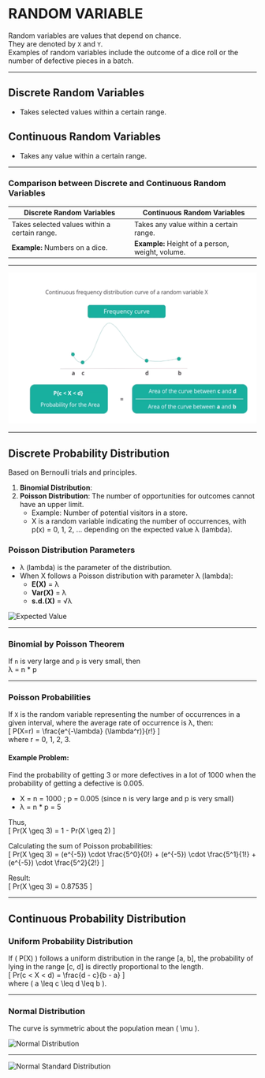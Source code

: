 # RANDOM VARIABLE

Random variables are values that depend on chance.  
They are denoted by `X` and `Y`.  
Examples of random variables include the outcome of a dice roll or the number of defective pieces in a batch.

---

## Discrete Random Variables

- Takes selected values within a certain range.

## Continuous Random Variables

- Takes any value within a certain range.

---

### Comparison between Discrete and Continuous Random Variables

| **Discrete Random Variables**                                    | **Continuous Random Variables**                         |
|------------------------------------------------------------------|--------------------------------------------------------|
| Takes selected values within a certain range.                    | Takes any value within a certain range.                |
| **Example:** Numbers on a dice.                                  | **Example:** Height of a person, weight, volume.       |

---

![Continuous Probability Distribution](https://github.com/anil4aws/machine_learning_sample/blob/main/images/continuous_pd.png)

---

## Discrete Probability Distribution

Based on Bernoulli trials and principles.

1. **Binomial Distribution**:  
2. **Poisson Distribution**: The number of opportunities for outcomes cannot have an upper limit.  
   - Example: Number of potential visitors in a store.
   - X is a random variable indicating the number of occurrences, with p(x) = 0, 1, 2, ... depending on the expected value λ (lambda).

### Poisson Distribution Parameters

- λ (lambda) is the parameter of the distribution.  
- When X follows a Poisson distribution with parameter λ (lambda):
  - **E(X)** = λ  
  - **Var(X)** = λ  
  - **s.d.(X)** = √λ

![Expected Value](https://github.com/anil4aws/machine_learning_sample/blob/main/images/Expected_Value.png)

---

### Binomial by Poisson Theorem

If `n` is very large and `p` is very small, then  
λ = n * p

---

### Poisson Probabilities

If `X` is the random variable representing the number of occurrences in a given interval, where the average rate of occurrence is λ, then:  
\[ P(X=r) = \frac{e^{-\lambda} (\lambda^r)}{r!} \]  
where r = 0, 1, 2, 3.

#### Example Problem:  
Find the probability of getting 3 or more defectives in a lot of 1000 when the probability of getting a defective is 0.005.  
- X = n = 1000 ; p = 0.005 (since n is very large and p is very small)  
- λ = n * p = 5

Thus,  
\[ Pr(X \geq 3) = 1 - Pr(X \geq 2) \]

Calculating the sum of Poisson probabilities:  
\[ Pr(X \geq 3) = (e^{-5}) \cdot \frac{5^0}{0!} + (e^{-5}) \cdot \frac{5^1}{1!} + (e^{-5}) \cdot \frac{5^2}{2!} \]

Result:  
\[ Pr(X \geq 3) = 0.87535 \]

---

## Continuous Probability Distribution

### Uniform Probability Distribution

If \( P(X) \) follows a uniform distribution in the range [a, b], the probability of lying in the range [c, d] is directly proportional to the length.  
\[ Pr(c < X < d) = \frac{d - c}{b - a} \]  
where \( a \leq c \leq d \leq b \).

---

### Normal Distribution

The curve is symmetric about the population mean \( \mu \).

![Normal Distribution](https://github.com/anil4aws/machine_learning_sample/blob/main/images/normal_Distribution.png)

---

![Normal Standard Distribution](https://github.com/anil4aws/machine_learning_sample/blob/main/images/Normal_Standard_Distribution.png)

